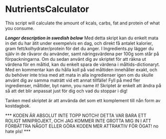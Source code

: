 # NutrientsCalculator
This script will calculate the amount of kcals, carbs, fat and protein of what you consume.

***Longer description in swedish below***
Med detta skript kan du enkelt mata in det du har ätit under exempelvis en dag, och direkt få antalet kalorier, gram fett/kolhydrater/protein för det du anger. I Ingredients.py lägger du själv in de råvaror du använder, samt näringsvärdena per 100g som står på förpackningarna. Om du sedan använt dig av skriptet för att räkna ut värdena för en måltid, kan du enkelt spara de värdena i måltids-dictionaryt. Med en kommentar kan du hålla koll på vad måltiden innehåller exakt, och du behöver inte trixa med att mata in alla ingredienser igen om du skulle använt dig av samma maträtt vid ett annat tillfälle! Fyll på med fler ingredienser, måltider, byt namn, you name it! Skriptet är enkelt att ändra på så att det blir anpassat just för dig och vad du stoppar i dig!

Tanken med skriptet är att använda det som ett komplement till nån form av kostdagbok.

*** KODEN ÄR ABSOLUT INTE TOPP NOTCH! DETTA VAR BARA ETT ROLIGT MINIPROJEKT, OCH JAG KOMMER INTE GROTTA MIG IN I ATT FÖRBÄTTRA NÅGOT ELLER GÖRA KODEN MER ATTRAKTIV FÖR ÖGAT! no hate pls! *** 

